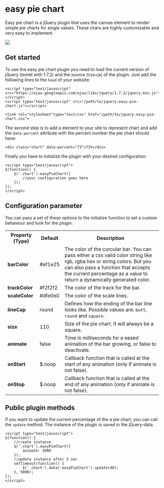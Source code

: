 easy pie chart
==============

Easy pie chart is a jQuery plugin that uses the canvas element to render simple pie charts for single values.
These chars are highly customizable and very easy to implement.

![](http://github.com/rendro/easy-pie-chart/blob/master/img/easy-pie-chart.png)

Get started
-----------

To use the easy pie chart plugin you need to load the current version of jQuery (testet with 1.7.2) and the source (css+js) of the plugin.
Just add the following lines to the `head` of your website:

    <script type="text/javascript" src="https://ajax.googleapis.com/ajax/libs/jquery/1.7.2/jquery.min.js"></script>
    <script type="text/javascript" src="/path/to/jquery.easy-pie-chart.js"></script>

    <link rel="stylesheet"type="text/css" href="/path/to/jquery.easy-pie-chart.css">

The second step is to add a element to your site to represent chart and add the `data-percent` attribute with the percent number the pie chart should have:

    <div class="chart" data-percent="73">73%</div>

Finally you have to initialize the plugin with your desired configuration:

    <script type="text/javascript">
    $(function() {
        $('.chart').easyPieChart({
            //your configuration goes here
        });
    });
    </script>

Configuration parameter
-----------------------

You can pass a set of these options to the initialize function to set a custom behaviour and look for the plugin.

<table>
    <tr>
        <th>Property (Type)</th>
        <th>Default</th>
        <th>Description</th>
    </tr>
    <tr>
        <td><strong>barColor</strong></td>
        <td>#ef1e25</td>
        <td>The color of the curcular bar. You can pass either a css valid color string like rgb, rgba hex or string colors. But you can also pass a function that accepts the current percentage as a value to return a dynamically generated color.</td>
    </tr>
    <tr>
        <td><strong>trackColor</strong></td>
        <td>#f2f2f2</td>
        <td>The color of the track for the bar.</td>
    </tr>
    <tr>
        <td><strong>scaleColor</strong></td>
        <td>#dfe0e0</td>
        <td>The color of the scale lines.</td>
    </tr>
    <tr>
        <td><strong>lineCap</strong></td>
        <td>round</td>
        <td>Defines how the ending of the bar line looks like. Possible values are: <code>butt</code>, <code>round</code> and <code>square</code>.</td>
    </tr>
    <tr>
        <td><strong>size</strong></td>
        <td>110</td>
        <td>Size of the pie chart. It will always be a square.</td>
    </tr>
    <tr>
        <td><strong>animate</strong></td>
        <td>false</td>
        <td>Time in milliseconds for a eased animation of the bar growing, or false to deactivate.</td>
    </tr>
    <tr>
        <td><strong>onStart</strong></td>
        <td>$.noop</td>
        <td>Callback function that is called at the start of any animation (only if animate is not false).</td>
    </tr>
    <tr>
        <td><strong>onStop</strong></td>
        <td>$.noop</td>
        <td>Callback function that is called at the end of any animation (only if animate is not false).</td>
    </tr>
</table>


Public plugin methods
---------------------

If you want to update the current percentage of the a pie chart, you can call the `update` method. The instance of the plugin is saved in the jQuery-data.

    <script type="text/javascript">
    $(function() {
        //create instance
        $('.chart').easyPieChart({
            animate: 2000
        });
        //update instance after 5 sec
        setTimeout(function() {
            $('.chart').data('easyPieChart').update(40);
        }, 5000);
    });
    </script>